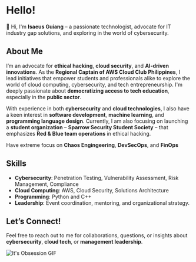 # Hello!

👋 Hi, I'm **Isaeus Guiang** – a passionate technologist, advocate for IT industry gap solutions, and exploring in the world of cybersecurity.

## About Me

I’m an advocate for **ethical hacking**, **cloud security**, and **AI-driven innovations**. As the **Regional Captain of AWS Cloud Club Philippines**, I lead initiatives that empower students and professionals alike to explore the world of cloud computing, cybersecurity, and tech entrepreneurship. I'm deeply passionate about **democratizing access to tech education**, especially in the **public sector**.

With experience in both **cybersecurity** and **cloud technologies**, I also have a keen interest in **software development**, **machine learning**, and **programming language design**. Currently, I am also focusing on launching a **student organization** – **Sparrow Security Student Society** – that emphasizes **Red & Blue team operations** in ethical hacking.

Have extreme focus on **Chaos Engingeering**, **DevSecOps**, and **FinOps**

## Skills

- **Cybersecurity**: Penetration Testing, Vulnerability Assessment, Risk Management, Compliance
- **Cloud Computing**: AWS, Cloud Security, Solutions Architecture
- **Programming**: Python and C++
- **Leadership**: Event coordination, mentoring, and organizational strategy.

## Let’s Connect!

Feel free to reach out to me for collaborations, questions, or insights about **cybersecurity**, **cloud tech**, or **management leadership**.

![It's Obsession GIF](https://media.tenor.com/7QbncItYF8gAAAAC/its-obsession-james-saito.gif)


